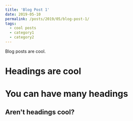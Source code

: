 ```yaml
---
title: 'Blog Post 1'
date: 2019-05-10
permalink: /posts/2019/05/blog-post-1/
tags:
  - cool posts
  - category1
  - category2
---
```


Blog posts are cool.

Headings are cool
======

You can have many headings
======

Aren't headings cool?
------
